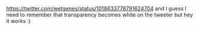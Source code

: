 https://twitter.com/wetgenes/status/1018633778791624704 and I guess I need to remember that transparency becomes white on the tweeter but hey it works :)
